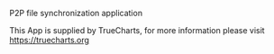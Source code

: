 
P2P file synchronization application

This App is supplied by TrueCharts, for more information please visit https://truecharts.org
